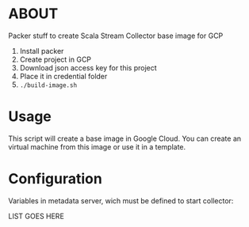 # ABOUT

Packer stuff to create Scala Stream Collector base image for GCP

1. Install packer
2. Create project in GCP
3. Download json access key for this project
4. Place it in credential folder
5. `./build-image.sh`

# Usage

This script will create a base image in Google Cloud. You can create an virtual machine from this image or use it in a template.

# Configuration 

Variables in metadata server, wich must be defined to start collector:

LIST GOES HERE
